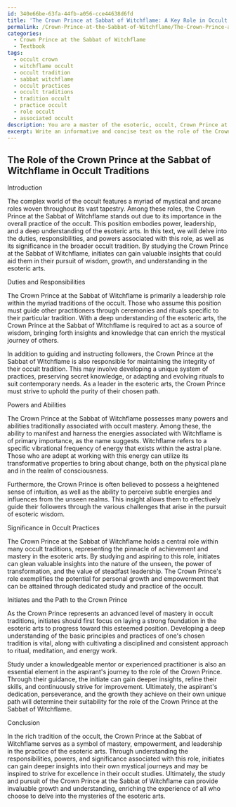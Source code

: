 ```yaml
---
id: 340e66be-63fa-44fb-a056-cce44638d6fd
title: 'The Crown Prince at Sabbat of Witchflame: A Key Role in Occult Traditions'
permalink: /Crown-Prince-at-the-Sabbat-of-Witchflame/The-Crown-Prince-at-Sabbat-of-Witchflame-A-Key-Role-in-Occult-Traditions/
categories:
  - Crown Prince at the Sabbat of Witchflame
  - Textbook
tags:
  - occult crown
  - witchflame occult
  - occult tradition
  - sabbat witchflame
  - occult practices
  - occult traditions
  - tradition occult
  - practice occult
  - role occult
  - associated occult
description: You are a master of the esoteric, occult, Crown Prince at the Sabbat of Witchflame and education, you have written many textbooks on the subject in ways that provide students with rich and deep understanding of the subject. You are being asked to write textbook-like sections on a topic and you do it with full context, explainability, and reliability in accuracy to the true facts of the topic at hand, in a textbook style that a student would easily be able to learn from, in a rich, engaging, and contextual way. Always include relevant context (such as formulas and history), related concepts, and in a way that someone can gain deep insights from.
excerpt: Write an informative and concise text on the role of the Crown Prince at the Sabbat of Witchflame within the occult traditions. Discuss the duties, responsibilities, and powers associated with this position, as well as its significance in the overall practice of the occult. Additionally, provide insights on how initiates can aspire to or learn from this role to further their understanding and growth in the esoteric arts.
---
```


## The Role of the Crown Prince at the Sabbat of Witchflame in Occult Traditions

Introduction

The complex world of the occult features a myriad of mystical and arcane roles woven throughout its vast tapestry. Among these roles, the Crown Prince at the Sabbat of Witchflame stands out due to its importance in the overall practice of the occult. This position embodies power, leadership, and a deep understanding of the esoteric arts. In this text, we will delve into the duties, responsibilities, and powers associated with this role, as well as its significance in the broader occult tradition. By studying the Crown Prince at the Sabbat of Witchflame, initiates can gain valuable insights that could aid them in their pursuit of wisdom, growth, and understanding in the esoteric arts.

Duties and Responsibilities

The Crown Prince at the Sabbat of Witchflame is primarily a leadership role within the myriad traditions of the occult. Those who assume this position must guide other practitioners through ceremonies and rituals specific to their particular tradition. With a deep understanding of the esoteric arts, the Crown Prince at the Sabbat of Witchflame is required to act as a source of wisdom, bringing forth insights and knowledge that can enrich the mystical journey of others.

In addition to guiding and instructing followers, the Crown Prince at the Sabbat of Witchflame is also responsible for maintaining the integrity of their occult tradition. This may involve developing a unique system of practices, preserving secret knowledge, or adapting and evolving rituals to suit contemporary needs. As a leader in the esoteric arts, the Crown Prince must strive to uphold the purity of their chosen path.

Powers and Abilities

The Crown Prince at the Sabbat of Witchflame possesses many powers and abilities traditionally associated with occult mastery. Among these, the ability to manifest and harness the energies associated with Witchflame is of primary importance, as the name suggests. Witchflame refers to a specific vibrational frequency of energy that exists within the astral plane. Those who are adept at working with this energy can utilize its transformative properties to bring about change, both on the physical plane and in the realm of consciousness.

Furthermore, the Crown Prince is often believed to possess a heightened sense of intuition, as well as the ability to perceive subtle energies and influences from the unseen realms. This insight allows them to effectively guide their followers through the various challenges that arise in the pursuit of esoteric wisdom.

Significance in Occult Practices

The Crown Prince at the Sabbat of Witchflame holds a central role within many occult traditions, representing the pinnacle of achievement and mastery in the esoteric arts. By studying and aspiring to this role, initiates can glean valuable insights into the nature of the unseen, the power of transformation, and the value of steadfast leadership. The Crown Prince's role exemplifies the potential for personal growth and empowerment that can be attained through dedicated study and practice of the occult.

Initiates and the Path to the Crown Prince

As the Crown Prince represents an advanced level of mastery in occult traditions, initiates should first focus on laying a strong foundation in the esoteric arts to progress toward this esteemed position. Developing a deep understanding of the basic principles and practices of one's chosen tradition is vital, along with cultivating a disciplined and consistent approach to ritual, meditation, and energy work.

Study under a knowledgeable mentor or experienced practitioner is also an essential element in the aspirant's journey to the role of the Crown Prince. Through their guidance, the initiate can gain deeper insights, refine their skills, and continuously strive for improvement. Ultimately, the aspirant's dedication, perseverance, and the growth they achieve on their own unique path will determine their suitability for the role of the Crown Prince at the Sabbat of Witchflame.

Conclusion

In the rich tradition of the occult, the Crown Prince at the Sabbat of Witchflame serves as a symbol of mastery, empowerment, and leadership in the practice of the esoteric arts. Through understanding the responsibilities, powers, and significance associated with this role, initiates can gain deeper insights into their own mystical journeys and may be inspired to strive for excellence in their occult studies. Ultimately, the study and pursuit of the Crown Prince at the Sabbat of Witchflame can provide invaluable growth and understanding, enriching the experience of all who choose to delve into the mysteries of the esoteric arts.
